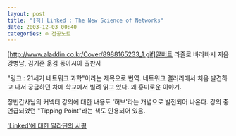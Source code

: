 ```yaml
---
layout: post
title: "[책] Linked : The New Science of Networks"
date: 2003-12-03 00:40
categories: ⊙ 전공노트
---
```


[http://www.aladdin.co.kr/Cover/8988165233_1.gif]알버트 라즐로 바라바시 지음
강병남, 김기훈 옮김
동아시아 출판사

"링크 : 21세기 네트워크 과학"이라는 제목으로 번역. 네트워크 갤러리에서 처음 발견하고 나서 궁금하던 차에 학교에서 빌려 읽고 있다. 꽤 흥미로운 이야기.

장빈간사님의 커넥터 강의에 대한 내용도 '허브'라는 개념으로 발전되어 나온다. 강의 중 언급되었던 "Tipping Point"라는 책도 인용되어 있음.

['Linked'에 대한 알라딘의 서평](http://www.aladdin.co.kr/catalog/book.asp?UID=1904438935&ISBN=8988165233)
       

